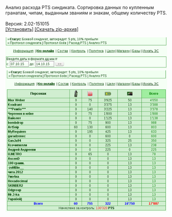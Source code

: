 Анализ расхода PTS синдиката. Сортировка данных по купленным гранатам, чипам, выданным званиям и знакам, общему количеству PTS.
<br>
<br>
Версия: 2.02-151015
<br>
[[Установить]](https://raw.githubusercontent.com/MyRequiem/comfortablePlayingInGW/master/separatedScripts/SyndPtsAnalyser/syndPtsAnalyser.user.js) [[Скачать zip-архив]](https://raw.githubusercontent.com/MyRequiem/comfortablePlayingInGW/master/separatedScripts/SyndPtsAnalyser/syndPtsAnalyser.user.js.zip)
<br>
<br>
![SyndPtsAnalyser](https://raw.githubusercontent.com/MyRequiem/comfortablePlayingInGW/master/imgs/SyndPtsAnalyser/screen1.png)
<br>
![SyndPtsAnalyser](https://raw.githubusercontent.com/MyRequiem/comfortablePlayingInGW/master/imgs/SyndPtsAnalyser/screen2.png)
<br>
